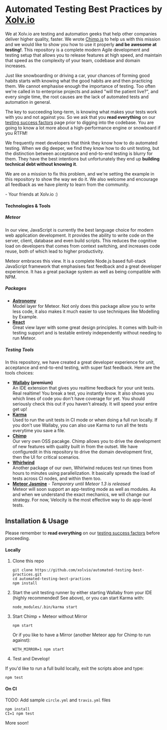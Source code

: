 # Automated Testing Best Practices by [Xolv.io](http://xolv.io)
We at Xolv.io are testing and automation geeks that help other companies deliver higher quality, faster. We wrote [Chimp.js](http://chimpjs.com) to help us with this mission and we would like to show you how to use it properly **and be awesome at testing!**. This repository is a complete modern Agile development and testing setup that allows you to release features at high speed, and maintain that speed as the complexity of your team, codebase and domain increases.

Just like snowboarding or driving a car, your chances of forming good habits starts with knowing what the good habits are and then practicing them. We cannot emphasise enough the importance of testing. Too often we're called in to enterprise projects and asked "will the patient live?", and every single time, the root causes are the lack of automated tests and automation in general. 

The key to succeeding long-term, is knowing what makes your tests work with you and not against you. So we ask that you **read everything** on our [testing success factors](./content/TESTING-SUCCESS-FACTORS.md) page prior to digging into the codebase. You are going to know a lot more about a high-performance engine or snowboard if you RTFM!

We frequently meet developers that think they know how to do automated testing. When we dig deeper, we find they know how to do unit testing, but the distinction between acceptance and end-to-end testing is blurry for them. They have the best intentions but unfortunately they end up **building technical debt without knowing it**.

We are on a mission to fix this problem, and we're setting the example in this repository to show the way we do it. We also welcome and encourage all feedback as we have plenty to learn from the community.

\- Your friends at Xolv.io :)


#### Technologies & Tools

##### Meteor
In our view, JavaScript is currently the best language choice for modern web application development. It provides the ability to write code on the server, client, database and even build scripts. This reduces the cognitive load on developers that comes from context switching, and increases code reuse, both of which lead to higher productivity. 

Meteor embraces this view. It is a complete Node.js based full-stack JavaScript framework that emphasises fast feedback and a great developer experience. It has a great package system as well as being compatible with NPM. 

##### Packages

* **[Astronomy](http://astronomy.jagi.io)**<br/>
  Model layer for Meteor. Not only does this package allow you to write less code, it also makes it much easier to use techniques like Modelling by Example.
* **[React](https://facebook.github.io/react/)**<br/>
  Great view layer with some great design principles. It comes with built-in testing support and is testable entirely independently without needing to run Meteor. 

##### Testing Tools

In this repository, we have created a great developer experience for unit, acceptance and end-to-end testing, with super fast feedback. Here are the tools choices:

* **[Wallaby](http://wallabyjs.com/) (premium)**<br/>
  An IDE extension that gives you realtime feedback for your unit tests. Real realtime! You break a test, you instantly know. It also shows you which lines of code you don't have coverage for yet. You should seriously check this out if you haven't already. It will speed your entire get up!
* **[Karma](http://karma-runner.github.io/)**<br/>
  Used to run the unit tests in CI mode or when doing a full run locally. If you don't use Wallaby, you can also use Karma to run all the tests everytime you save a file.
* **[Chimp](https://github.com/xolvio/chimp/)**<br/>
  Our very own OSS pacakge. Chimp allows you to drive the development of new features with quality built in from the outset. We have configuredit in this repository to drive the domain development first, then the UI for critical scenarios. 
* **[Whirlwind](https://github.com/xolvio/whirlwind)**<br/>
  Another package of our own, Whirlwind reduces test run times from hours to minutes using parallelization. It basically spreads the load of tests across CI nodes, and within them too.   
* **[Meteor Jasmine](https://github.com/xolvio/meteor-jasmine/)** *- Temporary until Meteor 1.3 is released*<br/>
  Meteor will soon support an app-testing mode as well as modules. As and when we understand the exact mechanics, we will change our strategy. For now, Velocity is the most effective way to do app-level tests.

## Installation & Usage

Please remember to **read everything** on our [testing success factors](./content/TESTING-SUCCESS-FACTORS.md) before proceeding.

#### Locally
1. Clone this repo<br/>
   ```
   git clone https://github.com/xolvio/automated-testing-best-practices.git
   cd automated-testing-best-practices
   npm install
   ```

2. Start the unit testing runner by either starting Wallaby from your IDE (highly recommended! See above), or you can start Karma with:
   ```
   node_modules/.bin/karma start
   ```
   
3. Start Chimp + Meteor without Mirror<br/>
   ```
   npm start
   ```
   Or if you like to have a Mirror (another Meteor app for Chimp to run against):<br/>
   ```
   WITH_MIRROR=1 npm start
   ```
   
4. Test and Develop!

If you'd like to run a full build locally, exit the scripts aboe and type:

```
npm test
```

#### On CI

TODO: Add sample `circle.yml` and `travis.yml` files

```
npm install
CI=1 npm test
```

More soon!
